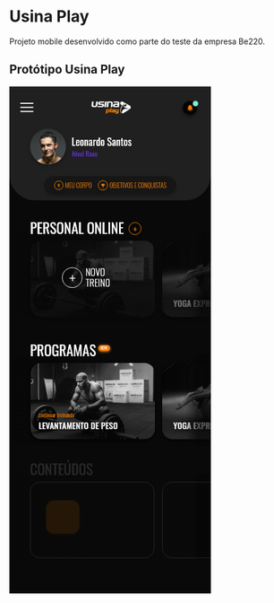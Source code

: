 # Usina Play
Projeto mobile desenvolvido como parte do teste da empresa Be220.

## Protótipo Usina Play 
![print](https://raw.githubusercontent.com/ramou1/teste-be220/main/src/assets/imgs/prototipo.png)